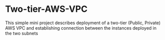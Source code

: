 # Two-tier-AWS-VPC
This simple mini project describes deployment of a two-tier (Public, Private) AWS VPC and establishing connection between the instances deployed in the two subnets

